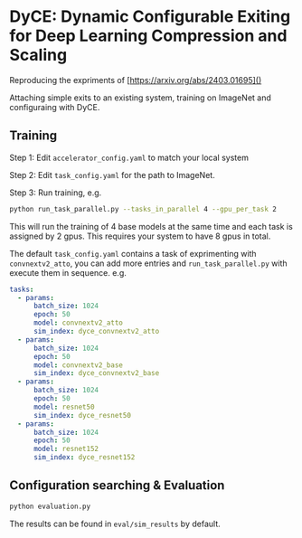 # DyCE: Dynamic Configurable Exiting for Deep Learning Compression and Scaling

Reproducing the expriments of [https://arxiv.org/abs/2403.01695]()

Attaching simple exits to an existing system, training on ImageNet and configuraing with DyCE.


## Training

Step 1: Edit `accelerator_config.yaml` to match your local system

Step 2: Edit `task_config.yaml` for the path to ImageNet.

Step 3: Run training, e.g.

```bash
python run_task_parallel.py --tasks_in_parallel 4 --gpu_per_task 2
```

This will run the training of 4 base models at the same time and each task is assigned by 2 gpus. This requires your system to have 8 gpus in total.

The default `task_config.yaml` contains a task of exprimenting with `convnextv2_atto`, you can add more entries and `run_task_parallel.py` with execute them in sequence. e.g.

```yaml
tasks:
  - params:
      batch_size: 1024
      epoch: 50
      model: convnextv2_atto
      sim_index: dyce_convnextv2_atto
  - params:
      batch_size: 1024
      epoch: 50
      model: convnextv2_base
      sim_index: dyce_convnextv2_base
  - params:
      batch_size: 1024
      epoch: 50
      model: resnet50
      sim_index: dyce_resnet50
  - params:
      batch_size: 1024
      epoch: 50
      model: resnet152
      sim_index: dyce_resnet152
```

## Configuration searching & Evaluation

```bash
python evaluation.py
```

The results can be found in `eval/sim_results` by default.

